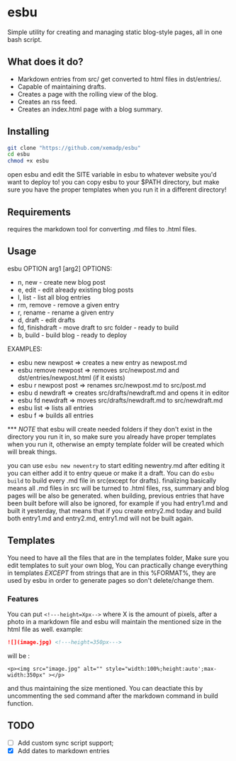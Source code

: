 # esbu

Simple utility for creating and managing static blog-style pages, all in one bash script.

## What does it do?
* Markdown entries from src/ get converted to html files in dst/entries/.
* Capable of maintaining drafts.
* Creates a page with the rolling view of the blog.
* Creates an rss feed.
* Creates an index.html page with a blog summary.

## Installing 

``` bash
git clone "https://github.com/xemadp/esbu"
cd esbu
chmod +x esbu
```
open esbu and edit the SITE variable in esbu to whatever website you'd want to deploy to!
you can copy esbu to your $PATH directory, but make sure you have the proper templates when you run
it in a different directory!

## Requirements
requires the markdown tool for converting .md files to .html files.

## Usage
esbu OPTION arg1 [arg2]
OPTIONS:

* n, new - create new blog post
* e, edit - edit already existing blog posts
* l, list - list all blog entries
* rm, remove - remove a given entry 
* r, rename - rename a given entry 
* d, draft - edit drafts
* fd, finishdraft - move draft to src folder - ready to build
* b, build - build blog - ready to deploy

EXAMPLES:

* esbu new newpost  => creates a new entry as newpost.md
* esbu remove newpost => removes src/newpost.md and dst/entries/newpost.html (if it exists)
* esbu r newpost post => renames src/newpost.md to src/post.md
* esbu d newdraft => creates src/drafts/newdraft.md and opens it in editor
* esbu fd newdraft => moves src/drafts/newdraft.md to src/newdraft.md
* esbu list =>  lists all entries
* esbu f =>  builds all entries


\*\*\* *NOTE*  that esbu will create needed folders if they don't exist in the directory you run it in, so make sure you already have proper templates when you run it, otherwise an empty template folder will be created which will break things.

you can use `esbu new newentry` to start editing newentry.md after editing it you can either add it to entry queue or make it a draft.
You can do `esbu build` to build every .md file in src(except for drafts).
finalizing basically means all .md files in src will be turned to .html files, rss, summary and blog pages will be also be generated.
when building, previous entries that have been built before will also be ignored,
for example if you had entry1.md and built it yesterday, that means that if you create entry2.md today and build both entry1.md and entry2.md, entry1.md will not be built again. 

## Templates
You need to have all the files that are in the templates folder, Make sure you edit templates to suit your own blog, You can practically change everything in templates *EXCEPT* from strings that are in this %FORMAT%, they are used by esbu in order to generate pages so don't delete/change them.

### Features
You can put `<!---height=Xpx-->` where X is the amount of pixels, after a photo in a markdown file and esbu will maintain the mentioned size in the html file as well.
example:

``` md
![](image.jpg) <!---height=350px--->
```

will be :

 
`<p><img src="image.jpg" alt="" style="width:100%;height:auto';max-width:350px" ></p>`

and thus maintaining the size mentioned.
You can deactiate this by uncommenting the sed command after the markdown command in build function.


## TODO

- [ ] Add custom sync script support;
- [x] Add dates to markdown entries
